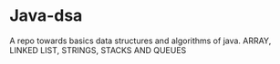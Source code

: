 # Java-dsa
A repo towards basics data structures and algorithms of java.
ARRAY, LINKED LIST, STRINGS, STACKS AND QUEUES
